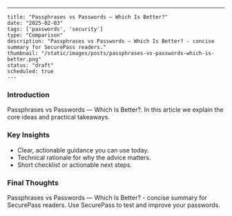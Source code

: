 ---
    title: "Passphrases vs Passwords — Which Is Better?"
    date: "2025-02-03"
    tags: ['passwords', 'security']
    type: "Comparison"
    description: "Passphrases vs Passwords — Which Is Better? - concise summary for SecurePass readers."
    thumbnail: "/static/images/posts/passphrases-vs-passwords-which-is-better.png"
    status: "draft"
    scheduled: true
    ---

### Introduction
Passphrases vs Passwords — Which Is Better?. In this article we explain the core ideas and practical takeaways.

### Key Insights
- Clear, actionable guidance you can use today.
- Technical rationale for why the advice matters.
- Short checklist or actionable next steps.

### Final Thoughts
Passphrases vs Passwords — Which Is Better? - concise summary for SecurePass readers. Use SecurePass to test and improve your passwords.
